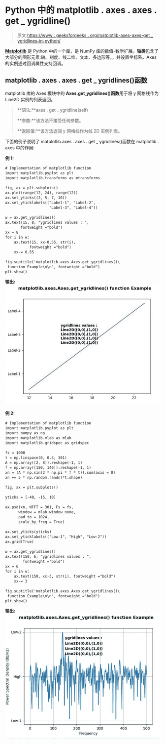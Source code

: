 # Python 中的 matplotlib . axes . axes . get _ ygridline()

> 原文:[https://www . geeksforgeeks . org/matplotlib-axes-axes-get _ ygridlines-in-python/](https://www.geeksforgeeks.org/matplotlib-axes-axes-get_ygridlines-in-python/)

**[Matplotlib](https://www.geeksforgeeks.org/python-introduction-matplotlib/)** 是 Python 中的一个库，是 NumPy 库的数值-数学扩展。**轴类**包含了大部分的图形元素:轴、刻度、线二维、文本、多边形等。，并设置坐标系。Axes 的实例通过回调属性支持回调。

## matplotlib . axes . axes . get _ ygridlines()函数

matplotlib 库的 Axes 模块中的 **Axes.get_ygridlines()函数**用于将 y 网格线作为 Line2D 实例的列表返回。

> **语法:**axes . get _ ygridline(self)
> 
> **参数:**该方法不接受任何参数。
> 
> **返回值:**该方法返回 y 网格线作为线 2D 实例列表。

下面的例子说明了 matplotlib.axes . axes . get _ ygridlines()函数在 matplotlib . axes 中的作用:

**例 1:**

```
# Implementation of matplotlib function
import matplotlib.pyplot as plt
import matplotlib.transforms as mtransforms

fig, ax = plt.subplots()
ax.plot(range(12, 24), range(12))
ax.set_yticks((2, 5, 7, 10))
ax.set_yticklabels(("Label-1", "Label-2",
                    "Label-3", "Label-4"))

w = ax.get_ygridlines()
ax.text(15, 8, "ygridlines values : ", 
       fontweight ="bold")
xx = 8
for i in w:
    ax.text(15, xx-0.55, str(i), 
           fontweight ="bold")
    xx-= 0.55

fig.suptitle('matplotlib.axes.Axes.get_ygridlines()\
 function Example\n\n', fontweight ="bold")
plt.show()
```

**输出:**
![](img/a76c42836aad021489fb0aec03da9e90.png)

**例 2:**

```
# Implementation of matplotlib function
import matplotlib.pyplot as plt
import numpy as np
import matplotlib.mlab as mlab
import matplotlib.gridspec as gridspec

fs = 1000
t = np.linspace(0, 0.3, 301)
A = np.array([2, 8]).reshape(-1, 1)
f = np.array([150, 140]).reshape(-1, 1)
xn = (A * np.sin(2 * np.pi * f * t)).sum(axis = 0)
xn += 5 * np.random.randn(*t.shape)

fig, ax = plt.subplots()

yticks = [-40, -15, 10]

ax.psd(xn, NFFT = 301, Fs = fs, 
      window = mlab.window_none, 
      pad_to = 1024,
      scale_by_freq = True)

ax.set_yticks(yticks)
ax.set_yticklabels(("Low-1", "High", "Low-2"))
ax.grid(True)

w = ax.get_ygridlines()
ax.text(150, 6, "ygridlines values : ", 
        fontweight ="bold")
xx = 6
for i in w:
    ax.text(150, xx-3, str(i), fontweight ="bold")
    xx-= 3

fig.suptitle('matplotlib.axes.Axes.get_ygridlines()\
 function Example\n\n', fontweight ="bold")
plt.show()
```

**输出:**
![](img/b91fc57bf1faff2e11275fd572b24fff.png)